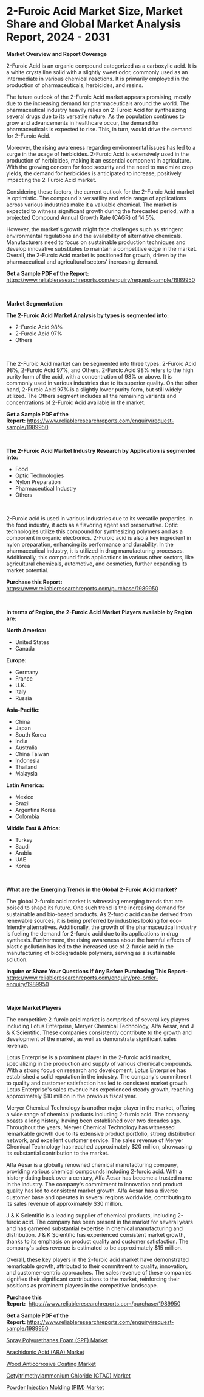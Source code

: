 <p><h1>2-Furoic Acid Market Size, Market Share and Global Market Analysis Report, 2024 - 2031</h1></p><p><strong>Market Overview and Report Coverage</strong></p>
<p><p>2-Furoic Acid is an organic compound categorized as a carboxylic acid. It is a white crystalline solid with a slightly sweet odor, commonly used as an intermediate in various chemical reactions. It is primarily employed in the production of pharmaceuticals, herbicides, and resins.</p><p>The future outlook of the 2-Furoic Acid market appears promising, mostly due to the increasing demand for pharmaceuticals around the world. The pharmaceutical industry heavily relies on 2-Furoic Acid for synthesizing several drugs due to its versatile nature. As the population continues to grow and advancements in healthcare occur, the demand for pharmaceuticals is expected to rise. This, in turn, would drive the demand for 2-Furoic Acid.</p><p>Moreover, the rising awareness regarding environmental issues has led to a surge in the usage of herbicides. 2-Furoic Acid is extensively used in the production of herbicides, making it an essential component in agriculture. With the growing concern for food security and the need to maximize crop yields, the demand for herbicides is anticipated to increase, positively impacting the 2-Furoic Acid market.</p><p>Considering these factors, the current outlook for the 2-Furoic Acid market is optimistic. The compound's versatility and wide range of applications across various industries make it a valuable chemical. The market is expected to witness significant growth during the forecasted period, with a projected Compound Annual Growth Rate (CAGR) of 14.5%.</p><p>However, the market's growth might face challenges such as stringent environmental regulations and the availability of alternative chemicals. Manufacturers need to focus on sustainable production techniques and develop innovative substitutes to maintain a competitive edge in the market. Overall, the 2-Furoic Acid market is positioned for growth, driven by the pharmaceutical and agricultural sectors' increasing demand.</p></p>
<p><strong>Get a Sample PDF of the Report:</strong> <a href="https://www.reliableresearchreports.com/enquiry/request-sample/1989950">https://www.reliableresearchreports.com/enquiry/request-sample/1989950</a></p>
<p>&nbsp;</p>
<p><strong>Market Segmentation</strong></p>
<p><strong>The 2-Furoic Acid Market Analysis by types is segmented into:</strong></p>
<p><ul><li>2-Furoic Acid 98%</li><li>2-Furoic Acid 97%</li><li>Others</li></ul></p>
<p>&nbsp;</p>
<p><p>The 2-Furoic Acid market can be segmented into three types: 2-Furoic Acid 98%, 2-Furoic Acid 97%, and Others. 2-Furoic Acid 98% refers to the high purity form of the acid, with a concentration of 98% or above. It is commonly used in various industries due to its superior quality. On the other hand, 2-Furoic Acid 97% is a slightly lower purity form, but still widely utilized. The Others segment includes all the remaining variants and concentrations of 2-Furoic Acid available in the market.</p></p>
<p><strong>Get a Sample PDF of the Report:</strong>&nbsp;<a href="https://www.reliableresearchreports.com/enquiry/request-sample/1989950">https://www.reliableresearchreports.com/enquiry/request-sample/1989950</a></p>
<p>&nbsp;</p>
<p><strong>The 2-Furoic Acid Market Industry Research by Application is segmented into:</strong></p>
<p><ul><li>Food</li><li>Optic Technologies</li><li>Nylon Preparation</li><li>Pharmaceutical Industry</li><li>Others</li></ul></p>
<p>&nbsp;</p>
<p><p>2-Furoic acid is used in various industries due to its versatile properties. In the food industry, it acts as a flavoring agent and preservative. Optic technologies utilize this compound for synthesizing polymers and as a component in organic electronics. 2-Furoic acid is also a key ingredient in nylon preparation, enhancing its performance and durability. In the pharmaceutical industry, it is utilized in drug manufacturing processes. Additionally, this compound finds applications in various other sectors, like agricultural chemicals, automotive, and cosmetics, further expanding its market potential.</p></p>
<p><strong>Purchase this Report:</strong>&nbsp; <a href="https://www.reliableresearchreports.com/purchase/1989950">https://www.reliableresearchreports.com/purchase/1989950</a></p>
<p>&nbsp;</p>
<p><strong>In terms of Region, the 2-Furoic Acid Market Players available by Region are:</strong></p>
<p>
    <p> <strong> North America: </strong>
        <ul>
            <li>United States</li>
            <li>Canada</li>
        </ul>
        </p> 
    <p> <strong> Europe: </strong>
        <ul>
            <li>Germany</li>
            <li>France</li>
            <li>U.K.</li>
            <li>Italy</li>
            <li>Russia</li>
        </ul>
        </p> 
    <p> <strong> Asia-Pacific: </strong>
        <ul>
            <li>China</li>
            <li>Japan</li>
            <li>South Korea</li>
            <li>India</li>
            <li>Australia</li>
            <li>China Taiwan</li>
            <li>Indonesia</li>
            <li>Thailand</li>
            <li>Malaysia</li>
        </ul>
        </p> 
    <p> <strong> Latin America: </strong>
        <ul>
            <li>Mexico</li>
            <li>Brazil</li>
            <li>Argentina Korea</li>
            <li>Colombia</li>
        </ul>
        </p> 
    <p> <strong> Middle East & Africa: </strong>
        <ul>
            <li>Turkey</li>
            <li>Saudi</li>
            <li>Arabia</li>
            <li>UAE</li>
            <li>Korea</li>
        </ul>
    </p>
    </p>
<p>&nbsp;</p>
<p><strong>What are the Emerging Trends in the Global 2-Furoic Acid market?</strong></p>
<p><p>The global 2-furoic acid market is witnessing emerging trends that are poised to shape its future. One such trend is the increasing demand for sustainable and bio-based products. As 2-furoic acid can be derived from renewable sources, it is being preferred by industries looking for eco-friendly alternatives. Additionally, the growth of the pharmaceutical industry is fueling the demand for 2-furoic acid due to its applications in drug synthesis. Furthermore, the rising awareness about the harmful effects of plastic pollution has led to the increased use of 2-furoic acid in the manufacturing of biodegradable polymers, serving as a sustainable solution.</p></p>
<p><strong>Inquire or Share Your Questions If Any Before Purchasing This Report</strong>- <a href="https://www.reliableresearchreports.com/enquiry/pre-order-enquiry/1989950">https://www.reliableresearchreports.com/enquiry/pre-order-enquiry/1989950</a></p>
<p>&nbsp;</p>
<p><strong>Major Market Players</strong></p>
<p><p>The competitive 2-furoic acid market is comprised of several key players including Lotus Enterprise, Meryer Chemical Technology, Alfa Aesar, and J & K Scientific. These companies consistently contribute to the growth and development of the market, as well as demonstrate significant sales revenue.</p><p>Lotus Enterprise is a prominent player in the 2-furoic acid market, specializing in the production and supply of various chemical compounds. With a strong focus on research and development, Lotus Enterprise has established a solid reputation in the industry. The company's commitment to quality and customer satisfaction has led to consistent market growth. Lotus Enterprise's sales revenue has experienced steady growth, reaching approximately $10 million in the previous fiscal year.</p><p>Meryer Chemical Technology is another major player in the market, offering a wide range of chemical products including 2-furoic acid. The company boasts a long history, having been established over two decades ago. Throughout the years, Meryer Chemical Technology has witnessed remarkable growth due to its extensive product portfolio, strong distribution network, and excellent customer service. The sales revenue of Meryer Chemical Technology has reached approximately $20 million, showcasing its substantial contribution to the market.</p><p>Alfa Aesar is a globally renowned chemical manufacturing company, providing various chemical compounds including 2-furoic acid. With a history dating back over a century, Alfa Aesar has become a trusted name in the industry. The company's commitment to innovation and product quality has led to consistent market growth. Alfa Aesar has a diverse customer base and operates in several regions worldwide, contributing to its sales revenue of approximately $30 million.</p><p>J & K Scientific is a leading supplier of chemical products, including 2-furoic acid. The company has been present in the market for several years and has garnered substantial expertise in chemical manufacturing and distribution. J & K Scientific has experienced consistent market growth, thanks to its emphasis on product quality and customer satisfaction. The company's sales revenue is estimated to be approximately $15 million.</p><p>Overall, these key players in the 2-furoic acid market have demonstrated remarkable growth, attributed to their commitment to quality, innovation, and customer-centric approaches. The sales revenue of these companies signifies their significant contributions to the market, reinforcing their positions as prominent players in the competitive landscape.</p></p>
<p><strong>Purchase this Report:</strong>&nbsp;&nbsp;<a href="https://www.reliableresearchreports.com/purchase/1989950">https://www.reliableresearchreports.com/purchase/1989950</a></p>
<p></p>
<p><strong>Get a Sample PDF of the Report:</strong>&nbsp;<a href="https://www.reliableresearchreports.com/enquiry/request-sample/1989950">https://www.reliableresearchreports.com/enquiry/request-sample/1989950</a></p>
<p><p><a href="https://github.com/ruslanpoljakovrd177/Market-Research-Report-List-2/blob/main/spray-polyurethanes-foam-spf-market.md">Spray Polyurethanes Foam (SPF) Market</a></p><p><a href="https://github.com/luckyshygirl/Market-Research-Report-List-2/blob/main/arachidonic-acid-ara-market.md">Arachidonic Acid (ARA) Market</a></p><p><a href="https://github.com/gdfhhhj/Market-Research-Report-List-2/blob/main/wood-anticorrosive-coating-market.md">Wood Anticorrosive Coating Market</a></p><p><a href="https://github.com/grishafomin4852/Market-Research-Report-List-2/blob/main/cetyltrimethylammonium-chloride-ctac-market.md">Cetyltrimethylammonium Chloride (CTAC) Market</a></p><p><a href="https://github.com/gulaimolin/Market-Research-Report-List-2/blob/main/powder-injection-molding-pim-market.md">Powder Injection Molding (PIM) Market</a></p></p>